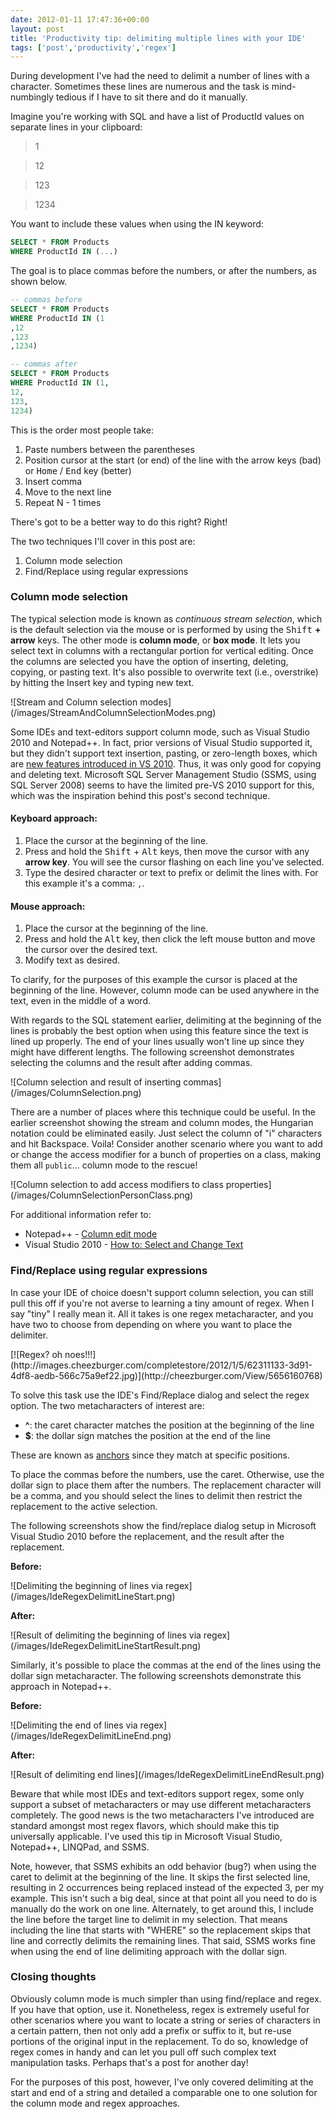 ```yaml
---
date: 2012-01-11 17:47:36+00:00
layout: post
title: 'Productivity tip: delimiting multiple lines with your IDE'
tags: ['post','productivity','regex']
---
```


During development I've had the need to delimit a number of lines with a character. Sometimes these lines are numerous and the task is mind-numbingly tedious if I have to sit there and do it manually.

Imagine you're working with SQL and have a list of ProductId values on separate lines in your clipboard:

> 1

> 12

> 123

> 1234

You want to include these values when using the IN keyword:

```sql
SELECT * FROM Products
WHERE ProductId IN (...)
```

The goal is to place commas before the numbers, or after the numbers, as shown below.

```sql
-- commas before
SELECT * FROM Products
WHERE ProductId IN (1
,12
,123
,1234)
```
```sql
-- commas after
SELECT * FROM Products
WHERE ProductId IN (1,
12,
123,
1234)
```

This is the order most people take:

  1. Paste numbers between the parentheses
  2. Position cursor at the start (or end) of the line with the arrow keys (bad) or <kbd>Home</kbd> / <kbd>End</kbd> key (better)
  3. Insert comma
  4. Move to the next line
  5. Repeat N - 1 times

There's got to be a better way to do this right? Right!

The two techniques I'll cover in this post are:

  1. Column mode selection
  2. Find/Replace using regular expressions

### Column mode selection

The typical selection mode is known as _continuous stream selection_, which is the default selection via the mouse or is performed by using the <kbd>Shift</kbd> **+ arrow** keys. The other mode is **column mode**, or **box mode**. It lets you select text in columns with a rectangular portion for vertical editing. Once the columns are selected you have the option of inserting, deleting, copying, or pasting text. It's also possible to overwrite text (i.e., overstrike) by hitting the Insert key and typing new text.

<p class="text-center">
    ![Stream and Column selection modes](/images/StreamAndColumnSelectionModes.png)
</p>

Some IDEs and text-editors support column mode, such as Visual Studio 2010 and Notepad++. In fact, prior versions of Visual Studio supported it, but they didn't support text insertion, pasting, or zero-length boxes, which are [new features introduced in VS 2010](http://msdn.microsoft.com/en-us/library/dd465268.aspx). Thus, it was only good for copying and deleting text. Microsoft SQL Server Management Studio (SSMS, using SQL Server 2008) seems to have the limited pre-VS 2010 support for this, which was the inspiration behind this post's second technique.

#### Keyboard approach:

  1. Place the cursor at the beginning of the line.
  2. Press and hold the <kbd>Shift</kbd> + <kbd>Alt</kbd> keys, then move the cursor with any **arrow key**. You will see the cursor flashing on each line you've selected.
  3. Type the desired character or text to prefix or delimit the lines with. For this example it's a comma: `,`.

#### Mouse approach:

  1. Place the cursor at the beginning of the line.
  2. Press and hold the <kbd>Alt</kbd> key, then click the left mouse button and move the cursor over the desired text.
  3. Modify text as desired.

To clarify, for the purposes of this example the cursor is placed at the beginning of the line. However, column mode can be used anywhere in the text, even in the middle of a word.

With regards to the SQL statement earlier, delimiting at the beginning of the lines is probably the best option when using this feature since the text is lined up properly. The end of your lines usually won't line up since they might have different lengths. The following screenshot demonstrates selecting the columns and the result after adding commas.

<p class="text-center">
    ![Column selection and result of inserting commas](/images/ColumnSelection.png)
</p>

There are a number of places where this technique could be useful. In the earlier screenshot showing the stream and column modes, the Hungarian notation could be eliminated easily. Just select the column of "i" characters and hit Backspace. Voila! Consider another scenario where you want to add or change the access modifier for a bunch of properties on a class, making them all `public`... column mode to the rescue!

<p class="text-center">
    ![Column selection to add access modifiers to class properties](/images/ColumnSelectionPersonClass.png)
</p>

For additional information refer to:

  * Notepad++ - [Column edit mode](http://npp-community.tuxfamily.org/documentation/notepad-user-manual/editing/column-mode-editing)
  * Visual Studio 2010 - [How to: Select and Change Text](http://msdn.microsoft.com/en-us/library/729s2dhh.aspx)

### Find/Replace using regular expressions

In case your IDE of choice doesn't support column selection, you can still pull this off if you're not averse to learning a tiny amount of regex. When I say "tiny" I really mean it. All it takes is one regex metacharacter, and you have two to choose from depending on where you want to place the delimiter.

<p class="text-center">
    [![Regex?  oh noes!!!](http://images.cheezburger.com/completestore/2012/1/5/62311133-3d91-4df8-aedb-566c75a9ef22.jpg)](http://cheezburger.com/View/5656160768)
</p>

To solve this task use the IDE's Find/Replace dialog and select the regex option. The two metacharacters of interest are:

  * **^**: the caret character matches the position at the beginning of the line
  * **$**: the dollar sign matches the position at the end of the line

These are known as [anchors](http://www.regular-expressions.info/anchors.html) since they match at specific positions.

To place the commas before the numbers, use the caret. Otherwise, use the dollar sign to place them after the numbers. The replacement character will be a comma, and you should select the lines to delimit then restrict the replacement to the active selection.

The following screenshots show the find/replace dialog setup in Microsoft Visual Studio 2010 before the replacement, and the result after the replacement.

**Before:**
<p class="text-center">
    ![Delimiting the beginning of lines via regex](/images/IdeRegexDelimitLineStart.png)
</p>

**After:**
<p class="text-center">
    ![Result of delimiting the beginning of lines via regex](/images/IdeRegexDelimitLineStartResult.png)
</p>

Similarly, it's possible to place the commas at the end of the lines using the dollar sign metacharacter. The following screenshots demonstrate this approach in Notepad++.

**Before:**
<p class="text-center">
    ![Delimiting the end of lines via regex](/images/IdeRegexDelimitLineEnd.png)
</p>

**After:**
<p class="text-center">
    ![Result of delimiting end lines](/images/IdeRegexDelimitLineEndResult.png)
</p>

Beware that while most IDEs and text-editors support regex, some only support a subset of metacharacters or may use different metacharacters completely. The good news is the two metacharacters I've introduced are standard amongst most regex flavors, which should make this tip universally applicable. I've used this tip in Microsoft Visual Studio, Notepad++, LINQPad, and SSMS.

Note, however, that SSMS exhibits an odd behavior (bug?) when using the caret to delimit at the beginning of the line. It skips the first selected line, resulting in 2 occurrences being replaced instead of the expected 3, per my example. This isn't such a big deal, since at that point all you need to do is manually do the work on one line. Alternately, to get around this, I include the line before the target line to delimit in my selection. That means including the line that starts with "WHERE" so the replacement skips that line and correctly delimits the remaining lines. That said, SSMS works fine when using the end of line delimiting approach with the dollar sign.

### Closing thoughts

Obviously column mode is much simpler than using find/replace and regex. If you have that option, use it. Nonetheless, regex is extremely useful for other scenarios where you want to locate a string or series of characters in a certain pattern, then not only add a prefix or suffix to it, but re-use portions of the original input in the replacement. To do so, knowledge of regex comes in handy and can let you pull off such complex text manipulation tasks. Perhaps that's a post for another day!

For the purposes of this post, however, I've only covered delimiting at the start and end of a string and detailed a comparable one to one solution for the column mode and regex approaches.
